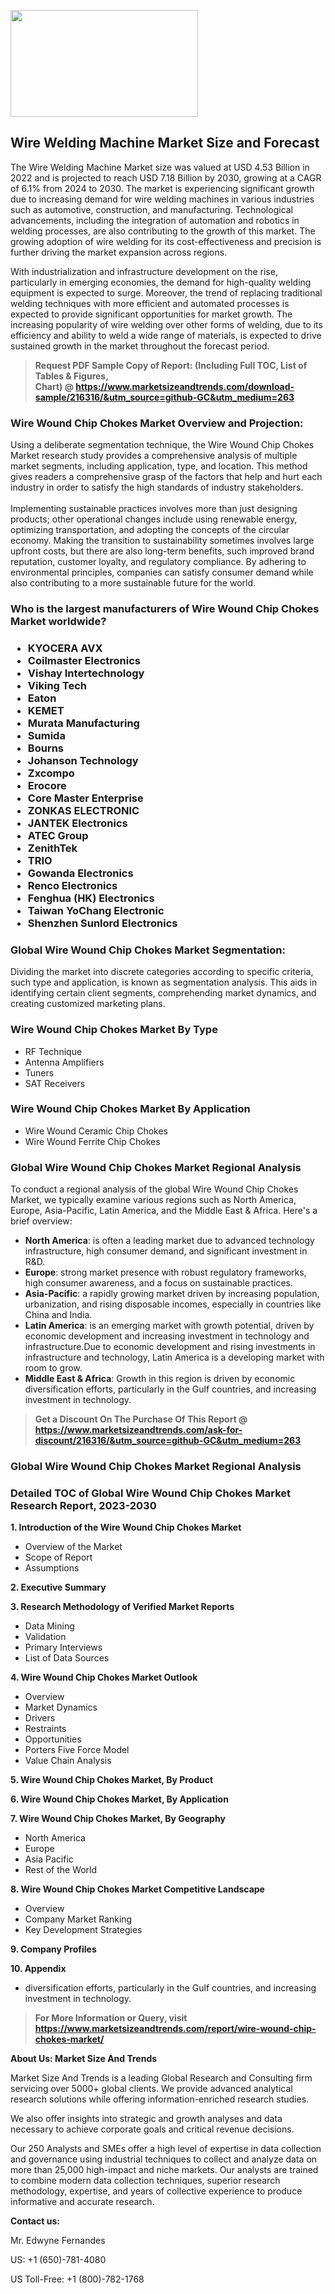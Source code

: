 <p><img class="alignnone size-medium wp-image-20088" src="https://ffe5etoiles.com/wp-content/uploads/2024/12/MST1-300x171.png" alt="" width="300" height="171" /></p><h2>Wire Welding Machine Market Size and Forecast</h2><p>The Wire Welding Machine Market size was valued at USD 4.53 Billion in 2022 and is projected to reach USD 7.18 Billion by 2030, growing at a CAGR of 6.1% from 2024 to 2030. The market is experiencing significant growth due to increasing demand for wire welding machines in various industries such as automotive, construction, and manufacturing. Technological advancements, including the integration of automation and robotics in welding processes, are also contributing to the growth of this market. The growing adoption of wire welding for its cost-effectiveness and precision is further driving the market expansion across regions.</p><p>With industrialization and infrastructure development on the rise, particularly in emerging economies, the demand for high-quality welding equipment is expected to surge. Moreover, the trend of replacing traditional welding techniques with more efficient and automated processes is expected to provide significant opportunities for market growth. The increasing popularity of wire welding over other forms of welding, due to its efficiency and ability to weld a wide range of materials, is expected to drive sustained growth in the market throughout the forecast period.</p></p><blockquote id="" class=""><strong>Request PDF Sample Copy of Report: (Including Full TOC, List of Tables &amp; Figures, Chart)&nbsp;@&nbsp;<strong><a href="https://www.marketsizeandtrends.com/download-sample/216316/&utm_source=github-GC&utm_medium=263" target="_blank">https://www.marketsizeandtrends.com/download-sample/216316/&utm_source=github-GC&utm_medium=263</a></strong></strong></blockquote><h3 id="" class="">Wire Wound Chip Chokes Market&nbsp;Overview and Projection:</h3><p id="" class="">Using a deliberate segmentation technique, the Wire Wound Chip Chokes Market research study provides a comprehensive analysis of multiple market segments, including application, type, and location. This method gives readers a comprehensive grasp of the factors that help and hurt each industry in order to satisfy the high standards of industry stakeholders. <br /> <br />Implementing sustainable practices involves more than just designing products; other operational changes include using renewable energy, optimizing transportation, and adopting the concepts of the circular economy. Making the transition to sustainability sometimes involves large upfront costs, but there are also long-term benefits, such improved brand reputation, customer loyalty, and regulatory compliance. By adhering to environmental principles, companies can satisfy consumer demand while also contributing to a more sustainable future for the world.</p><h3 id="" class="">Who is the largest manufacturers of&nbsp;Wire Wound Chip Chokes Market worldwide?</h3><h3 class=""><p><ul><li>KYOCERA AVX </li><li> Coilmaster Electronics </li><li> Vishay Intertechnology </li><li> Viking Tech </li><li> Eaton </li><li> KEMET </li><li> Murata Manufacturing </li><li> Sumida </li><li> Bourns </li><li> Johanson Technology </li><li> Zxcompo </li><li> Erocore </li><li> Core Master Enterprise </li><li> ZONKAS ELECTRONIC </li><li> JANTEK Electronics </li><li> ATEC Group </li><li> ZenithTek </li><li> TRIO </li><li> Gowanda Electronics </li><li> Renco Electronics </li><li> Fenghua (HK) Electronics </li><li> Taiwan YoChang Electronic </li><li> Shenzhen Sunlord Electronics</li></ul></p></h3><h3 id="" class="">Global&nbsp;Wire Wound Chip Chokes Market Segmentation:</h3><p id="" class="">Dividing the market into discrete categories according to specific criteria, such type and application, is known as segmentation analysis. This aids in identifying certain client segments, comprehending market dynamics, and creating customized marketing plans.</p><h3 id="" class="">Wire Wound Chip Chokes Market&nbsp;By Type</h3><p><p><ul><li>RF Technique</li><li> Antenna Amplifiers</li><li> Tuners</li><li> SAT Receivers</p></li></ul></p></p><h3 id="" class="">Wire Wound Chip Chokes Market&nbsp;By Application</h3><p class=""><p><ul><li>Wire Wound Ceramic Chip Chokes</li><li> Wire Wound Ferrite Chip Chokes</li></ul></p></p><h3 id="" class="">Global Wire Wound Chip Chokes Market Regional Analysis</h3><p id="" class="">To conduct a regional analysis of the global Wire Wound Chip Chokes Market, we typically examine various regions such as North America, Europe, Asia-Pacific, Latin America, and the Middle East &amp; Africa. Here's a brief overview:</p><ul><li><strong>North America</strong>: is often a leading market due to advanced technology infrastructure, high consumer demand, and significant investment in R&amp;D.</li><li><strong>Europe</strong>: strong market presence with robust regulatory frameworks, high consumer awareness, and a focus on sustainable practices.</li><li><strong>Asia-Pacific</strong>: a rapidly growing market driven by increasing population, urbanization, and rising disposable incomes, especially in countries like China and India.</li><li><strong>Latin America</strong>: is an emerging market with growth potential, driven by economic development and increasing investment in technology and infrastructure.Due to economic development and rising investments in infrastructure and technology, Latin America is a developing market with room to grow.</li><li><strong>Middle East &amp; Africa</strong>: Growth in this region is driven by economic diversification efforts, particularly in the Gulf countries, and increasing investment in technology.</li></ul><blockquote id="" class=""><strong>Get a Discount On The Purchase Of This Report @ <strong><a href="https://www.marketsizeandtrends.com/ask-for-discount/216316/&utm_source=github-GC&utm_medium=263" target="_blank">https://www.marketsizeandtrends.com/ask-for-discount/216316/&utm_source=github-GC&utm_medium=263</a></strong></strong></blockquote><h3 id="" class="">Global Wire Wound Chip Chokes Market Regional Analysis</h3><h3 id="" class="">Detailed TOC of Global Wire Wound Chip Chokes Market Research Report, 2023-2030</h3><p id="" class=""><strong>1. Introduction of the Wire Wound Chip Chokes Market</strong></p><ul><li>Overview of the Market</li><li>Scope of Report</li><li>Assumptions</li></ul><p id="" class=""><strong>2. Executive Summary</strong></p><p id="" class=""><strong>3. Research Methodology of Verified Market Reports</strong></p><ul><li>Data Mining</li><li>Validation</li><li>Primary Interviews</li><li>List of Data Sources</li></ul><p id="" class=""><strong>4. Wire Wound Chip Chokes Market Outlook</strong></p><ul><li>Overview</li><li>Market Dynamics</li><li>Drivers</li><li>Restraints</li><li>Opportunities</li><li>Porters Five Force Model</li><li>Value Chain Analysis</li></ul><p id="" class=""><strong>5. Wire Wound Chip Chokes Market, By Product</strong></p><p id="" class=""><strong>6. Wire Wound Chip Chokes Market, By Application</strong></p><p id="" class=""><strong>7. Wire Wound Chip Chokes Market, By Geography</strong></p><ul><li>North America</li><li>Europe</li><li>Asia Pacific</li><li>Rest of the World</li></ul><p id="" class=""><strong>8. Wire Wound Chip Chokes Market Competitive Landscape</strong></p><ul><li>Overview</li><li>Company Market Ranking</li><li>Key Development Strategies</li></ul><p id="" class=""><strong>9. Company Profiles</strong></p><p id="" class=""><strong>10. Appendix</strong></p><ul><li>diversification efforts, particularly in the Gulf countries, and increasing investment in technology.</li></ul><blockquote id="" class=""><strong>For More Information or Query, visit <strong><strong><a href="https://www.marketsizeandtrends.com/report/wire-wound-chip-chokes-market/" target="_blank">https://www.marketsizeandtrends.com/report/wire-wound-chip-chokes-market/</a></strong></strong></strong></blockquote><p id="" class=""><strong>About Us: Market Size And Trends</strong></p><p id="" class="">Market Size And Trends is a leading Global Research and Consulting firm servicing over 5000+ global clients. We provide advanced analytical research solutions while offering information-enriched research studies.</p><p id="" class="">We also offer insights into strategic and growth analyses and data necessary to achieve corporate goals and critical revenue decisions.</p><p id="" class="">Our 250 Analysts and SMEs offer a high level of expertise in data collection and governance using industrial techniques to collect and analyze data on more than 25,000 high-impact and niche markets. Our analysts are trained to combine modern data collection techniques, superior research methodology, expertise, and years of collective experience to produce informative and accurate research.</p><p id="" class=""><strong>Contact us:</strong></p><p id="" class="">Mr. Edwyne Fernandes</p><p id="" class="">US: +1 (650)-781-4080</p><p id="" class="">US Toll-Free: +1 (800)-782-1768</p>
